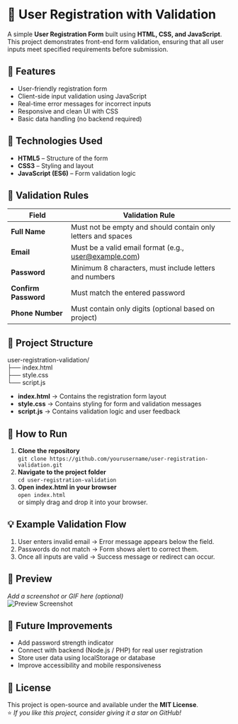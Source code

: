 # 🧾 User Registration with Validation  
A simple **User Registration Form** built using **HTML, CSS, and JavaScript**. This project demonstrates front-end form validation, ensuring that all user inputs meet specified requirements before submission.  

## 🚀 Features  
- User-friendly registration form  
- Client-side input validation using JavaScript  
- Real-time error messages for incorrect inputs  
- Responsive and clean UI with CSS  
- Basic data handling (no backend required)  

## 🧩 Technologies Used  
- **HTML5** – Structure of the form  
- **CSS3** – Styling and layout  
- **JavaScript (ES6)** – Form validation logic  

## 🧠 Validation Rules  
| Field | Validation Rule |  
|--------|------------------|  
| **Full Name** | Must not be empty and should contain only letters and spaces |  
| **Email** | Must be a valid email format (e.g., user@example.com) |  
| **Password** | Minimum 8 characters, must include letters and numbers |  
| **Confirm Password** | Must match the entered password |  
| **Phone Number** | Must contain only digits (optional based on project) |  

## 📂 Project Structure  
user-registration-validation/  
├── index.html  
├── style.css  
└── script.js  

- **index.html** → Contains the registration form layout  
- **style.css** → Contains styling for form and validation messages  
- **script.js** → Contains validation logic and user feedback  

## 🧪 How to Run  
1. **Clone the repository**  
   `git clone https://github.com/yourusername/user-registration-validation.git`  
2. **Navigate to the project folder**  
   `cd user-registration-validation`  
3. **Open index.html in your browser**  
   `open index.html`  
   or simply drag and drop it into your browser.  

## 💡 Example Validation Flow  
1. User enters invalid email → Error message appears below the field.  
2. Passwords do not match → Form shows alert to correct them.  
3. Once all inputs are valid → Success message or redirect can occur.  

## 📸 Preview  
_Add a screenshot or GIF here (optional)_  
![Preview Screenshot](assets/preview.png)  

## 🧰 Future Improvements  
- Add password strength indicator  
- Connect with backend (Node.js / PHP) for real user registration  
- Store user data using localStorage or database  
- Improve accessibility and mobile responsiveness  

## 📝 License  
This project is open-source and available under the **MIT License**.  
⭐ *If you like this project, consider giving it a star on GitHub!*
